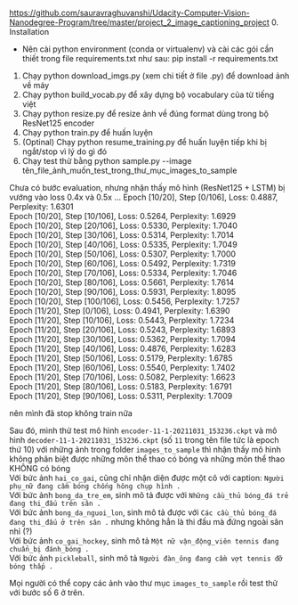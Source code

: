 https://github.com/sauravraghuvanshi/Udacity-Computer-Vision-Nanodegree-Program/tree/master/project_2_image_captioning_project
0. Installation
- Nên cài python environment (conda or virtualenv) và cài các gói cần thiết trong file requirements.txt như sau:
    pip install -r requirements.txt

1. Chạy python download_imgs.py (xem chi tiết ở file .py) để download ảnh về máy
2. Chạy python build_vocab.py để xây dựng bộ vocabulary của từ tiếng việt
3. Chạy python resize.py để resize ảnh về đúng format dùng trong bộ ResNet125 encoder
4. Chạy python train.py để huấn luyện 
5. (Optinal) Chạy python resume_training.py để huấn luyện tiếp khi bị ngắt/stop vì lý do gì đó
6. Chạy test thử bằng python sample.py --image tên_file_ảnh_muốn_test_trong_thư_mục_images_to_sample

Chưa có bước evaluation, nhưng nhận thấy mô hình (ResNet125 + LSTM) bị vướng vào loss 0.4x và 0.5x
...
Epoch [10/20], Step [0/106], Loss: 0.4887, Perplexity: 1.6301               
Epoch [10/20], Step [10/106], Loss: 0.5264, Perplexity: 1.6929  
Epoch [10/20], Step [20/106], Loss: 0.5330, Perplexity: 1.7040  
Epoch [10/20], Step [30/106], Loss: 0.5314, Perplexity: 1.7014  
Epoch [10/20], Step [40/106], Loss: 0.5335, Perplexity: 1.7049  
Epoch [10/20], Step [50/106], Loss: 0.5307, Perplexity: 1.7000  
Epoch [10/20], Step [60/106], Loss: 0.5492, Perplexity: 1.7319  
Epoch [10/20], Step [70/106], Loss: 0.5334, Perplexity: 1.7046  
Epoch [10/20], Step [80/106], Loss: 0.5661, Perplexity: 1.7614  
Epoch [10/20], Step [90/106], Loss: 0.5931, Perplexity: 1.8095  
Epoch [10/20], Step [100/106], Loss: 0.5456, Perplexity: 1.7257  
Epoch [11/20], Step [0/106], Loss: 0.4941, Perplexity: 1.6390  
Epoch [11/20], Step [10/106], Loss: 0.5443, Perplexity: 1.7234  
Epoch [11/20], Step [20/106], Loss: 0.5243, Perplexity: 1.6893  
Epoch [11/20], Step [30/106], Loss: 0.5362, Perplexity: 1.7094  
Epoch [11/20], Step [40/106], Loss: 0.4876, Perplexity: 1.6283  
Epoch [11/20], Step [50/106], Loss: 0.5179, Perplexity: 1.6785  
Epoch [11/20], Step [60/106], Loss: 0.5540, Perplexity: 1.7402  
Epoch [11/20], Step [70/106], Loss: 0.5082, Perplexity: 1.6623  
Epoch [11/20], Step [80/106], Loss: 0.5183, Perplexity: 1.6791  
Epoch [11/20], Step [90/106], Loss: 0.5311, Perplexity: 1.7009  

nên mình đã stop không train nữa 

Sau đó, mình thử test mô hình `encoder-11-1-20211031_153236.ckpt` và mô hình `decoder-11-1-20211031_153236.ckpt` (số `11` trong tên file tức là epoch thứ 10) với những ảnh trong folder `images_to_sample` thì nhận thấy mô hình không phân biệt được những môn thể thao có bóng và những môn thể thao KHÔNG có bóng  
Với bức ảnh `hai_co_gai`, cũng chỉ nhận diện được một cô với caption: `Người phụ_nữ đang cầm bóng chống hông chụp hình .`  
Với bức ảnh `bong_da_tre_em`, sinh mô tả được với `Những cầu_thủ bóng_đá trẻ đang thi_đấu trên sân .`  
Với bức ảnh `bong_da_nguoi_lon`, sinh mô tả được với `Các cầu_thủ bóng_đá đang thi_đấu ở trên sân .` nhưng không hẳn là thi đấu mà đứng ngoài sân nhỉ (?)  
Với bức ảnh `co_gai_hockey`, sinh mô tả `Một nữ vận_động_viên tennis đang chuẩn_bị đánh_bóng .`  
Với bức ảnh `pickleball`, sinh mô tả `Người đàn_ông đang cầm vợt tennis đỡ bóng thấp .`  

Mọi người có thể copy các ảnh vào thư mục `images_to_sample` rồi test thử với bước số 6 ở trên.

